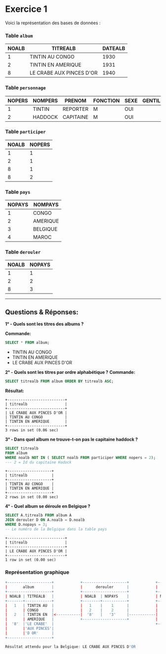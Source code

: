 <link rel="stylesheet" href="{{ '/theme/styles/main.css' | relative_url }}">

# Exercice 1

Voici la représentation des bases de données :

### Table `album`

| **NOALB** | **TITREALB**                | **DATEALB** |
|-----------|------------------------------|-------------|
| 1         | TINTIN AU CONGO               | 1930        |
| 2         | TINTIN EN AMERIQUE            | 1931        |
| 8         | LE CRABE AUX PINCES D'OR      | 1940        |

### Table `personnage`

| **NOPERS** | **NOMPERS**  | **PRENOM**  | **FONCTION** | **SEXE** | **GENTIL** |
|------------|--------------|-------------|--------------|----------|------------|
| 1          | TINTIN       | REPORTER    | M            | OUI      |
| 2          | HADDOCK      | CAPITAINE   | M            | OUI      |

### Table `participer`

| **NOALB** | **NOPERS** |
|-----------|------------|
| 1         | 1          |
| 2         | 1          |
| 8         | 1          |
| 8         | 2          |

### Table `pays`

| **NOPAYS** | **NOMPAYS** |
|------------|-------------|
| 1          | CONGO       |
| 2          | AMERIQUE    |
| 3          | BELGIQUE    |
| 4          | MAROC       |

### Table `derouler`

| **NOALB** | **NOPAYS** |
|-----------|------------|
| 1         | 1          |
| 2         | 2          |
| 8         | 3          |

----

## Questions & Réponses:

**1° - Quels sont les titres des albums ?**

**Commande:**
```sql
SELECT * FROM album;
```

- TINTIN AU CONGO
- TINTIN EN AMERIQUE
- LE CRABE AUX PINCES D'OR
        
    
**2° - Quels sont les titres par ordre alphabétique ?**
**Commande:**
```sql
SELECT titrealb FROM album ORDER BY titrealb ASC;
```

**Résultat:**
```
+--------------------------+
| titrealb                 |
+--------------------------+
| LE CRABE AUX PINCES D'OR |
| TINTIN AU CONGO          |
| TINTIN EN AMERIQUE       |
+--------------------------+
3 rows in set (0.06 sec)
```


**3° - Dans quel album ne trouve-t-on pas le capitaine haddock ?**
        
```sql
SELECT titrealb 
FROM album 
WHERE noalb NOT IN ( SELECT noalb FROM participer WHERE nopers = 2);
--- 2 = Id du capitaine Hadock
```
```
+--------------------+
| titrealb           |
+--------------------+
| TINTIN AU CONGO    |
| TINTIN EN AMERIQUE |
+--------------------+
2 rows in set (0.00 sec)
```


**4° - Quel album se déroule en Belgique ?**
```sql
SELECT A.titrealb FROM album A
JOIN derouler D ON A.noalb = D.noalb
WHERE D.nopays = 3;
-- Le numéro de la Belgique dans la table pays
```
```
+--------------------------+
| titrealb                 |
+--------------------------+
| LE CRABE AUX PINCES D'OR |
+--------------------------+
1 row in set (0.00 sec)
```

### Représentation graphique
```r
+--------------------+            +--------------------+            +-------------------+
|       album        |            |      derouler      |            |       pays        |
+--------------------+            +--------------------+            +-------------------+
| NOALB | TITREALB   |            | NOALB  | NOPAYS    |            | NOPAYS | NOMPAYS  |
+-------+------------+            +--------+-----------+            +--------+----------+
|   1   | TINTIN AU  |            |   1    |    1      |            |    1   | CONGO    |
|       | CONGO      |            |   2    |    2      |            |    2   | AMERIQUE |
|   2   | TINTIN EN  |<-----------|  '8'   |   '3'     |------------|   '3'  |'BELGIQUE'|
|       | AMERIQUE   |            +--------------------+            |    4   | MAROC    |
|  '8'  |'LE CRABE'  |                                              +-------------------+
|       |'AUX PINCES'|
|       |'D OR'      |
+--------------------+

Résultat attendu pour la Belgique: LE CRABE AUX PINCES D'OR
```